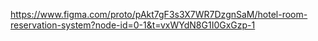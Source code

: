 https://www.figma.com/proto/pAkt7gF3s3X7WR7DzgnSaM/hotel-room-reservation-system?node-id=0-1&t=vxWYdN8G1I0GxGzp-1
